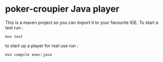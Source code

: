 poker-croupier Java player
==============

This is a maven project so you can import it to your favourite IDE. To start a test run :

`mvn test`

to start up a player for real use run :

 `mvn compile exec:java`